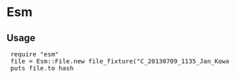# Esm

## Usage

<pre>
 require "esm"
 file = Esm::File.new file_fixture("C_20130709_1135_Jan_Kowalski_1750209152160000.ddd").open
 puts file.to_hash
</pre>
